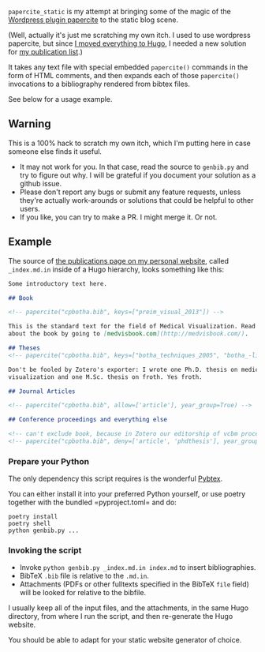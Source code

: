`papercite_static` is my attempt at bringing some of the magic of the
[Wordpress plugin papercite](https://wordpress.org/plugins/papercite/) to the
static blog scene.

(Well, actually it's just me scratching my own itch. I used to use wordpress
papercite, but since [I moved everything to
Hugo](https://cpbotha.net/2019/03/31/wordpress-to-hugo/), I needed a new
solution for [my publication list](https://charlbotha.com/publications/).)

It takes any text file with special embedded `papercite()` commands in the form
of HTML comments, and then expands each of those `papercite()` invocations to a
bibliography rendered from bibtex files.

See below for a usage example.

## Warning

This is a 100% hack to scratch my own itch, which I'm putting here in case
someone else finds it useful.

- It may not work for you. In that case, read the source to `genbib.py` and try
  to figure out why. I will be grateful if you document your solution as a
  github issue.
- Please don't report any bugs or submit any feature requests, unless they're
  actually work-arounds or solutions that could be helpful to other users.
- If you like, you can try to make a PR. I might merge it. Or not.

## Example

The source of [the publications page on my personal
website](https://charlbotha.com/publications/), called `_index.md.in` inside of
a Hugo hierarchy, looks something like this:

``` markdown
Some introductory text here.

## Book

<!-- papercite("cpbotha.bib", keys=["preim_visual_2013"]) -->

This is the standard text for the field of Medical Visualization. Read more
about the book by going to [medvisbook.com](http://medvisbook.com/).

## Theses
<!-- papercite("cpbotha.bib", keys=["botha_techniques_2005", "botha_-line_1999"]) -->

Don't be fooled by Zotero's exporter: I wrote one Ph.D. thesis on medical
visualization and one M.Sc. thesis on froth. Yes froth.

## Journal Articles

<!-- papercite("cpbotha.bib", allow=['article'], year_group=True) -->

## Conference proceedings and everything else

<!-- can't exclude book, because in Zotero our editorship of vcbm proceedings is a book -->
<!-- papercite("cpbotha.bib", deny=['article', 'phdthesis'], year_group=True) -->
```

### Prepare your Python

The only dependency this script requires is the wonderful [Pybtex](https://pybtex.org/).

You can either install it into your preferred Python yourself, or use poetry
together with the bundled =pyproject.toml= and do:

``` shell
poetry install
poetry shell
python genbib.py ...
```

### Invoking the script

- Invoke `python genbib.py _index.md.in index.md` to insert bibliographies.
- BibTeX `.bib` file is relative to the `.md.in`.
- Attachments (PDFs or other fulltexts specified in the BibTeX `file` field)
  will be looked for relative to the bibfile.

I usually keep all of the input files, and the attachments, in the same Hugo
directory, from where I run the script, and then re-generate the Hugo website.

You should be able to adapt for your static website generator of choice.
